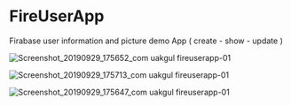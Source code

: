 # FireUserApp
Firabase user information and picture demo App ( create - show - update )

![Screenshot_20190929_175652_com uakgul fireuserapp-01](https://user-images.githubusercontent.com/13302105/65834416-353aa480-e2e3-11e9-8e55-8dfcf9d7a0e6.jpeg)

![Screenshot_20190929_175713_com uakgul fireuserapp-01](https://user-images.githubusercontent.com/13302105/65834417-35d33b00-e2e3-11e9-8ad5-c59adfb346b6.jpeg)

![Screenshot_20190929_175647_com uakgul fireuserapp-01](https://user-images.githubusercontent.com/13302105/65834418-3a97ef00-e2e3-11e9-831b-ae42f6fb0267.jpeg)
